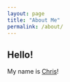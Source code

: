 ```yaml
---
layout: page
title: "About Me"
permalink: /about/
---
```


## Hello!
My name is [Chris](https://www.boffosocko.com)!
